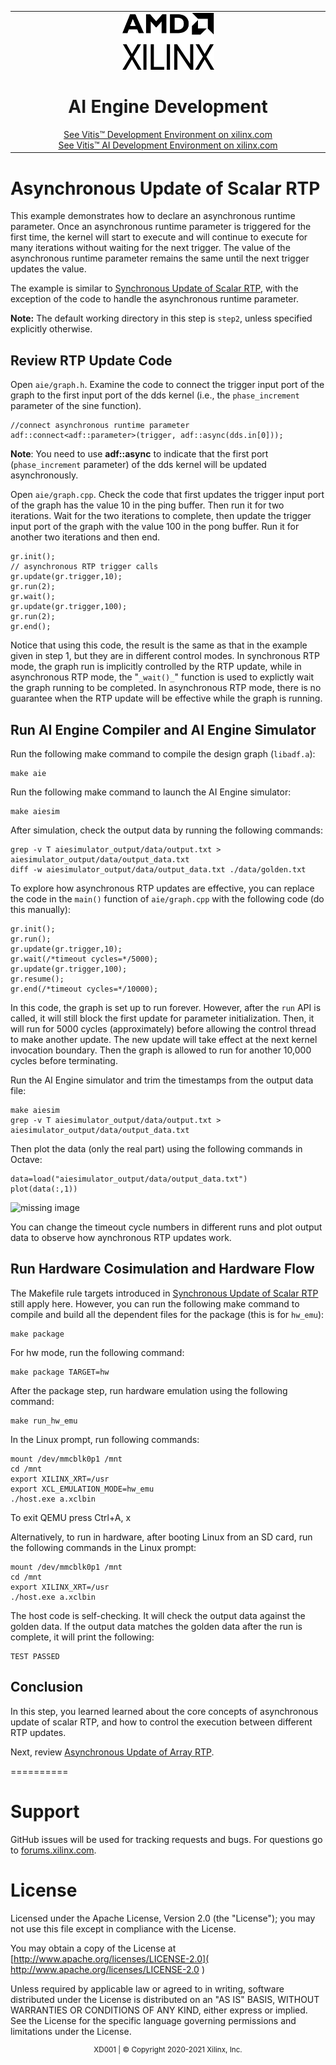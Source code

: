 ﻿<table class="sphinxhide" width="100%">
 <tr width="100%">
    <td align="center"><img src="https://raw.githubusercontent.com/Xilinx/Image-Collateral/main/xilinx-logo.png" width="30%"/><h1>AI Engine Development</h1>
    <a href="https://www.xilinx.com/products/design-tools/vitis.html">See Vitis™ Development Environment on xilinx.com</br></a>
    <a href="https://www.xilinx.com/products/design-tools/vitis/vitis-ai.html">See Vitis™ AI Development Environment on xilinx.com</a>
    </td>
 </tr>
</table>

# Asynchronous Update of Scalar RTP

This example demonstrates how to declare an asynchronous runtime parameter. Once an asynchronous runtime parameter is triggered for the first time, the kernel will start to execute and will continue to execute for many iterations without waiting for the next trigger. The value of the asynchronous runtime parameter remains the same until the next trigger updates the value.

The example is similar to [Synchronous Update of Scalar RTP](./step1_sync_scalar.md), with the exception of the code to handle the asynchronous runtime parameter.

__Note:__ The default working directory in this step is `step2`, unless specified explicitly otherwise.

## Review RTP Update Code

Open `aie/graph.h`. Examine the code to connect the trigger input port of the graph to the first input port of the dds kernel (i.e., the `phase_increment` parameter of the sine function).

	//connect asynchronous runtime parameter
	adf::connect<adf::parameter>(trigger, adf::async(dds.in[0]));

__Note__: You need to use **adf::async** to indicate that the first port (`phase_increment` parameter) of the dds kernel will be updated asynchronously.

Open `aie/graph.cpp`. Check the code that first updates the trigger input port of the graph has the value 10 in the ping buffer. Then run it for two iterations. Wait for the two iterations to complete, then update the trigger input port of the graph with the value 100 in the pong buffer. Run it for another two iterations and then end. 

	gr.init();
	// asynchronous RTP trigger calls
	gr.update(gr.trigger,10);
	gr.run(2);
	gr.wait();
	gr.update(gr.trigger,100);
	gr.run(2);
	gr.end();

Notice that using this code, the result is the same as that in the example given in step 1, but they are in different control modes. In synchronous RTP mode, the graph run is implicitly controlled by the RTP update, while in asynchronous RTP mode, the "`_wait()_`" function is used to explictly wait the graph running to be completed. In asynchronous RTP mode, there is no guarantee when the RTP update will be effective while the graph is running. 

## Run AI Engine Compiler and AI Engine Simulator

Run the following make command to compile the design graph (`libadf.a`):
	
	make aie
	
Run the following make command to launch the AI Engine simulator:
	
	make aiesim
	
After simulation, check the output data by running the following commands:
	
	grep -v T aiesimulator_output/data/output.txt > aiesimulator_output/data/output_data.txt
	diff -w aiesimulator_output/data/output_data.txt ./data/golden.txt

To explore how asynchronous RTP updates are effective, you can replace the code in the `main()` function of `aie/graph.cpp` with the following code (do this manually):

	gr.init();
	gr.run();
	gr.update(gr.trigger,10);
	gr.wait(/*timeout cycles=*/5000);
	gr.update(gr.trigger,100);
	gr.resume();
	gr.end(/*timeout cycles=*/10000);

In this code, the graph is set up to run forever. However, after the `run` API is called, it will still block the first update for parameter initialization. Then, it will run for 5000 cycles (approximately) before allowing the control thread to make another update. The new update will take effect at the next kernel invocation boundary. Then the graph is allowed to run for another
10,000 cycles before terminating.

Run the AI Engine simulator and trim the timestamps from the output data file:

	make aiesim
	grep -v T aiesimulator_output/data/output.txt > aiesimulator_output/data/output_data.txt

Then plot the data (only the real part) using the following commands in Octave:
	
	data=load("aiesimulator_output/data/output_data.txt")
	plot(data(:,1))

![missing image](./images/figure7.PNG)

You can change the timeout cycle numbers in different runs and plot output data to observe how aynchronous RTP updates work.

## Run Hardware Cosimulation and Hardware Flow

The Makefile rule targets introduced in [Synchronous Update of Scalar RTP](./step1_sync_scalar.md) still apply here. However, you can run the following make command to compile and build all the dependent files for the package (this is for `hw_emu`):

	make package

For hw mode, run the following command:
	
	make package TARGET=hw
	
After the package step, run hardware emulation using the following command:
	
	make run_hw_emu
	
In the Linux prompt, run following commands:

	mount /dev/mmcblk0p1 /mnt
	cd /mnt
	export XILINX_XRT=/usr
	export XCL_EMULATION_MODE=hw_emu
	./host.exe a.xclbin

To exit QEMU press Ctrl+A, x

Alternatively, to run in hardware, after booting Linux from an SD card, run the following commands in the Linux prompt:

	mount /dev/mmcblk0p1 /mnt
	cd /mnt
	export XILINX_XRT=/usr
	./host.exe a.xclbin

The host code is self-checking. It will check the output data against the golden data. If the output data matches the golden data after the run is complete, it will print the following:

	TEST PASSED

## Conclusion

In this step, you learned learned about the core concepts of asynchronous update of scalar RTP, and how to control the execution between different RTP updates.

Next, review [Asynchronous Update of Array RTP](./step3_async_array.md).

==========

# Support

GitHub issues will be used for tracking requests and bugs. For questions go to [forums.xilinx.com](http://forums.xilinx.com/).

# License

Licensed under the Apache License, Version 2.0 (the "License"); you may not use this file except in compliance with the License.

You may obtain a copy of the License at [http://www.apache.org/licenses/LICENSE-2.0]( http://www.apache.org/licenses/LICENSE-2.0 )


Unless required by applicable law or agreed to in writing, software distributed under the License is distributed on an "AS IS" BASIS, WITHOUT WARRANTIES OR CONDITIONS OF ANY KIND, either express or implied. See the License for the specific language governing permissions and limitations under the License.

<p align="center"><sup>XD001 | &copy; Copyright 2020-2021 Xilinx, Inc.</sup></p>
